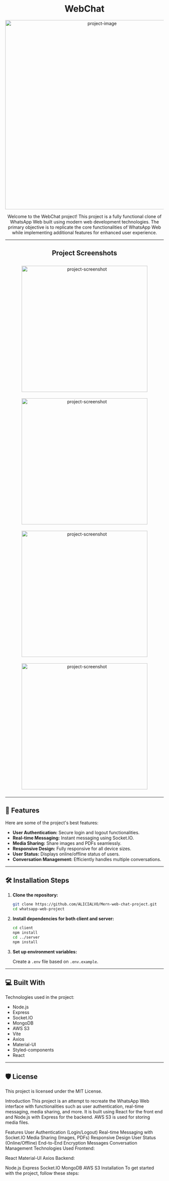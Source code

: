 <h1 align="center" id="title">WebChat</h1>

<p align="center">
  <img src="https://s3.ezgif.com/tmp/ezgif-3-5c7ea1e782.png" alt="project-image" width="600">
</p>

<p align="center" id="description">Welcome to the WebChat project! This project is a fully functional clone of WhatsApp Web built using modern web development technologies. The primary objective is to replicate the core functionalities of WhatsApp Web while implementing additional features for enhanced user experience.</p>

---

<h2 align="center">Project Screenshots</h2>

<p align="center">
  <img src="https://s3.ezgif.com/tmp/ezgif-3-f0befee1be.png" alt="project-screenshot" width="400" style="margin: 10px;">
  <img src="https://s3.ezgif.com/tmp/ezgif-3-72e575e399.png" alt="project-screenshot" width="400" style="margin: 10px;">
  <img src="https://s3.ezgif.com/tmp/ezgif-3-d3e3d081f5.png" alt="project-screenshot" width="400" style="margin: 10px;">
  <img src="https://s3.ezgif.com/tmp/ezgif-3-92fadbe0cc.png" alt="project-screenshot" width="400" style="margin: 10px;">
</p>

---

<h2>🧐 Features</h2>

Here are some of the project's best features:

* **User Authentication:** Secure login and logout functionalities.
* **Real-time Messaging:** Instant messaging using Socket.IO.
* **Media Sharing:** Share images and PDFs seamlessly.
* **Responsive Design:** Fully responsive for all device sizes.
* **User Status:** Displays online/offline status of users.
* **Conversation Management:** Efficiently handles multiple conversations.

---

<h2>🛠️ Installation Steps</h2>

1. **Clone the repository:**

    ```sh
    git clone https://github.com/ALICIALVO/Mern-web-chat-project.git
    cd whatsapp-web-project
    ```

2. **Install dependencies for both client and server:**

    ```sh
    cd client
    npm install
    cd ../server
    npm install
    ```

3. **Set up environment variables:**

    Create a `.env` file based on `.env.example`.

---

<h2>💻 Built With</h2>

Technologies used in the project:

* Node.js
* Express
* Socket.IO
* MongoDB
* AWS S3
* Vite
* Axios
* Material-UI
* Styled-components
* React

---

<h2>🛡️ License</h2>

This project is licensed under the MIT License.



Introduction
This project is an attempt to recreate the WhatsApp Web interface with functionalities such as user authentication, real-time messaging, media sharing, and more. It is built using React for the front end and Node.js with Express for the backend. AWS S3 is used for storing media files.

Features
User Authentication (Login/Logout)
Real-time Messaging with Socket.IO
Media Sharing (Images, PDFs)
Responsive Design
User Status (Online/Offline)
End-to-End Encryption Messages
Conversation Management
Technologies Used
Frontend:

React
Material-UI
Axios
Backend:

Node.js
Express
Socket.IO
MongoDB
AWS S3
Installation
To get started with the project, follow these steps:

